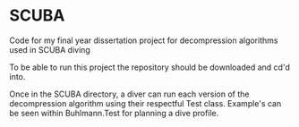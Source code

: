 # SCUBA

Code for my final year dissertation project for decompression algorithms used in SCUBA diving

To be able to run this project the repository should be downloaded and cd'd into.

Once in the SCUBA directory, a diver can run each version of the decompression algorithm using their respectful Test class. Example's can be seen within Buhlmann.Test for planning a dive profile. 
